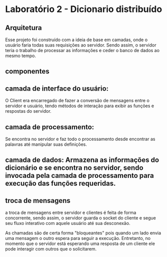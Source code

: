 # Laboratório 2 - Dicionario distribuído


## Arquitetura
Esse projeto foi construído com a ideia de base em camadas, onde o usuário faria todas suas requisições ao servidor. Sendo assim, o servidor teria o trabalho de processar as informações e ceder o banco de dados ao mesmo tempo.

## componentes

## camada de interface do usuário:

O Client era encarregado de fazer a conversão de mensagens entre o servidor e usuário, tendo métodos de interação para exibir as funções e respostas do servidor. 

## camada de processamento:
Se encontra no servidor e faz todo o processamento desde encontrar as palavras até manipular suas definições.

## camada de dados: Armazena as informações do dicionário e se encontra no servidor, sendo invocada pela camada de processamento para execução das funções requeridas.


## troca de mensagens
a troca de mensagens entre servidor e clientes é feita de forma concorrente, sendo assim, o servidor guarda o socket do cliente e segue seu fluxo interativo com aquele usuário até sua desconexão.

As chamadas são de certa forma "bloqueantes" pois quando um lado envia uma mensagem o outro espera para seguir a execução. Entretanto,  no momento que o servidor está esperando uma resposta de um cliente ele pode interagir com outros que o solicitarem.
